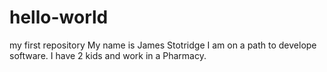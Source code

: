 # hello-world
my first repository
My name is James Stotridge I am on a path to develope software. I have 2 kids and work in a Pharmacy.
